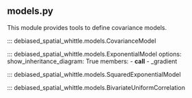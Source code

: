 
## models.py
This module provides tools to define covariance models.

::: debiased_spatial_whittle.models.CovarianceModel

::: debiased_spatial_whittle.models.ExponentialModel
    options:
      show_inheritance_diagram: True
      members:
        - __call__
        - _gradient

::: debiased_spatial_whittle.models.SquaredExponentialModel

::: debiased_spatial_whittle.models.BivariateUniformCorrelation
